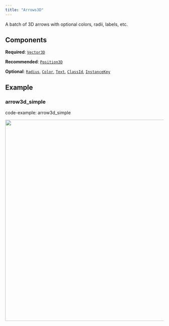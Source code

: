 ```yaml
---
title: "Arrows3D"
---
```


A batch of 3D arrows with optional colors, radii, labels, etc.

## Components

**Required**: [`Vector3D`](../components/vector3d.md)

**Recommended**: [`Position3D`](../components/position3d.md)

**Optional**: [`Radius`](../components/radius.md), [`Color`](../components/color.md), [`Text`](../components/text.md), [`ClassId`](../components/class_id.md), [`InstanceKey`](../components/instance_key.md)

## Example

### arrow3d_simple

code-example: arrow3d_simple

<center>
<picture>
  <source media="(max-width: 480px)" srcset="https://static.rerun.io/arrow3d_simple/c8a8b1cbca40acdf02fb5bf264658ad66e07ca40/480w.png">
  <source media="(max-width: 768px)" srcset="https://static.rerun.io/arrow3d_simple/c8a8b1cbca40acdf02fb5bf264658ad66e07ca40/768w.png">
  <source media="(max-width: 1024px)" srcset="https://static.rerun.io/arrow3d_simple/c8a8b1cbca40acdf02fb5bf264658ad66e07ca40/1024w.png">
  <source media="(max-width: 1200px)" srcset="https://static.rerun.io/arrow3d_simple/c8a8b1cbca40acdf02fb5bf264658ad66e07ca40/1200w.png">
  <img src="https://static.rerun.io/arrow3d_simple/c8a8b1cbca40acdf02fb5bf264658ad66e07ca40/full.png" width="640">
</picture>
</center>

